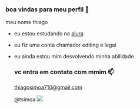 ### boa vindas para meu perfil 🖤

meu nome thiago 

- eu estou estudando na [alura](https://www.alura.com.br)
- eu fiz uma conta chamador editing e legal
- eu ainda estou mim desvolvendo minha abilidade

  ### vc entra em contato com mmim 📫

  thiagosimoa710@gmail.com

  @tsimoa
![](https://media1.tenor.com/m/opEBWw0uddoAAAAC/umm.gif)

